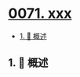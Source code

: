 # [0071. xxx](https://github.com/Tdahuyou/TNotes.leetcode/tree/main/notes/0071.%20xxx)

<!-- region:toc -->

- [1. 📝 概述](#1--概述)

<!-- endregion:toc -->

## 1. 📝 概述
